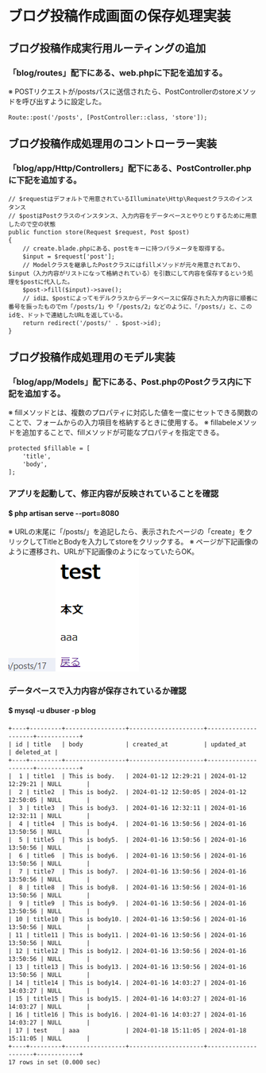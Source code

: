 # ブログ投稿作成画面の保存処理実装

## ブログ投稿作成実行用ルーティングの追加
### 「blog/routes」配下にある、web.phpに下記を追加する。
※ POSTリクエストが/postsパスに送信されたら、PostControllerのstoreメソッドを呼び出すように設定した。

    Route::post('/posts', [PostController::class, 'store']);

## ブログ投稿作成処理用のコントローラー実装
### 「blog/app/Http/Controllers」配下にある、PostController.phpに下記を追加する。

    // $requestはデフォルトで用意されているIlluminate\Http\Requestクラスのインスタンス
    // $postはPostクラスのインスタンス、入力内容をデータベースとやりとりするために用意したので空の状態
    public function store(Request $request, Post $post)
    {
        // create.blade.phpにある、postをキーに持つパラメータを取得する。
        $input = $request['post'];
        // Modelクラスを継承したPostクラスにはfillメソッドが元々用意されており、$input（入力内容がリストになって格納されている）を引数にして内容を保存するという処理を$postに代入した。
        $post->fill($input)->save();
        // idは、$postによってモデルクラスからデータベースに保存された入力内容に順番に番号を振ったものでｍ「/posts/1」や「/posts/2」などのように、「/posts/」と、このidを、ドットで連結したURLを返している。
        return redirect('/posts/' . $post->id);
    }

## ブログ投稿作成処理用のモデル実装
### 「blog/app/Models」配下にある、Post.phpのPostクラス内に下記を追加する。
※ fillメソッドとは、複数のプロパティに対応した値を一度にセットできる関数のことで、フォームからの入力項目を格納するときに使用する。
※ fillabeleメソッドを追加することで、fillメソッドが可能なプロパティを指定できる。

    protected $fillable = [
        'title',
        'body',
    ];

### アプリを起動して、修正内容が反映されていることを確認
#### $ php artisan serve --port=8080
※ URLの末尾に「/posts/」を追記したら、表示されたページの「create」をクリックしてTitleとBodyを入力してstoreをクリックする。
※ ページが下記画像のように遷移され、URLが下記画像のようになっていたらOK。  
![Alt text](../../img/08-4_3_1.png)![Alt text](../../img/08-4_3_2.png)

### データベースで入力内容が保存されているか確認
#### $ mysql -u dbuser -p blog

    +----+---------+-----------------+---------------------+---------------------+------------+
    | id | title   | body            | created_at          | updated_at          | deleted_at |
    +----+---------+-----------------+---------------------+---------------------+------------+
    |  1 | title1  | This is body.   | 2024-01-12 12:29:21 | 2024-01-12 12:29:21 | NULL       |
    |  2 | title2  | This is body2.  | 2024-01-12 12:50:05 | 2024-01-12 12:50:05 | NULL       |
    |  3 | title3  | This is body3.  | 2024-01-16 12:32:11 | 2024-01-16 12:32:11 | NULL       |
    |  4 | title4  | This is body4.  | 2024-01-16 13:50:56 | 2024-01-16 13:50:56 | NULL       |
    |  5 | title5  | This is body5.  | 2024-01-16 13:50:56 | 2024-01-16 13:50:56 | NULL       |
    |  6 | title6  | This is body6.  | 2024-01-16 13:50:56 | 2024-01-16 13:50:56 | NULL       |
    |  7 | title7  | This is body7.  | 2024-01-16 13:50:56 | 2024-01-16 13:50:56 | NULL       |
    |  8 | title8  | This is body8.  | 2024-01-16 13:50:56 | 2024-01-16 13:50:56 | NULL       |
    |  9 | title9  | This is body9.  | 2024-01-16 13:50:56 | 2024-01-16 13:50:56 | NULL       |
    | 10 | title10 | This is body10. | 2024-01-16 13:50:56 | 2024-01-16 13:50:56 | NULL       |
    | 11 | title11 | This is body11. | 2024-01-16 13:50:56 | 2024-01-16 13:50:56 | NULL       |
    | 12 | title12 | This is body12. | 2024-01-16 13:50:56 | 2024-01-16 13:50:56 | NULL       |
    | 13 | title13 | This is body13. | 2024-01-16 13:50:56 | 2024-01-16 13:50:56 | NULL       |
    | 14 | title14 | This is body14. | 2024-01-16 14:03:27 | 2024-01-16 14:03:27 | NULL       |
    | 15 | title15 | This is body15. | 2024-01-16 14:03:27 | 2024-01-16 14:03:27 | NULL       |
    | 16 | title16 | This is body16. | 2024-01-16 14:03:27 | 2024-01-16 14:03:27 | NULL       |
    | 17 | test    | aaa             | 2024-01-18 15:11:05 | 2024-01-18 15:11:05 | NULL       |
    +----+---------+-----------------+---------------------+---------------------+------------+
    17 rows in set (0.000 sec)
